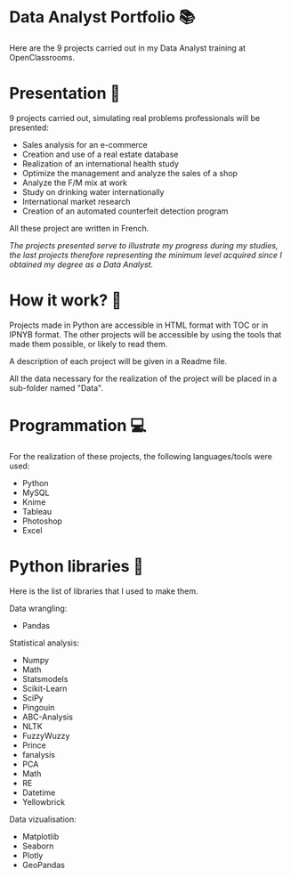 # Data Analyst Portfolio :books:
Here are the 9 projects carried out in my Data Analyst training at OpenClassrooms.

# Presentation :scroll:

9 projects carried out, simulating real problems professionals will be presented:
- Sales analysis for an e-commerce
- Creation and use of a real estate database
- Realization of an international health study
- Optimize the management and analyze the sales of a shop
- Analyze the F/M mix at work
- Study on drinking water internationally
- International market research
- Creation of an automated counterfeit detection program

All these project are written in French.

*The projects presented serve to illustrate my progress during my studies, the last projects therefore representing the minimum level acquired since I obtained my degree as a Data Analyst.*

# How it work? :thinking:

Projects made in Python are accessible in HTML format with TOC or in IPNYB format.
The other projects will be accessible by using the tools that made them possible, or likely to read them.

A description of each project will be given in a Readme file.

All the data necessary for the realization of the project will be placed in a sub-folder named "Data".

# Programmation :computer:

For the realization of these projects, the following languages/tools were used:
- Python
- MySQL
- Knime
- Tableau
- Photoshop
- Excel

# Python libraries :snake:
 
 Here is the list of libraries that I used to make them.
 
 Data wrangling:
 - Pandas
  
 Statistical analysis:
 - Numpy
 - Math
 - Statsmodels
 - Scikit-Learn
 - SciPy
 - Pingouin
 - ABC-Analysis
 - NLTK
 - FuzzyWuzzy
 - Prince
 - fanalysis
 - PCA
 - Math
 - RE
 - Datetime
 - Yellowbrick

 Data vizualisation:
 - Matplotlib
 - Seaborn
 - Plotly
 - GeoPandas
